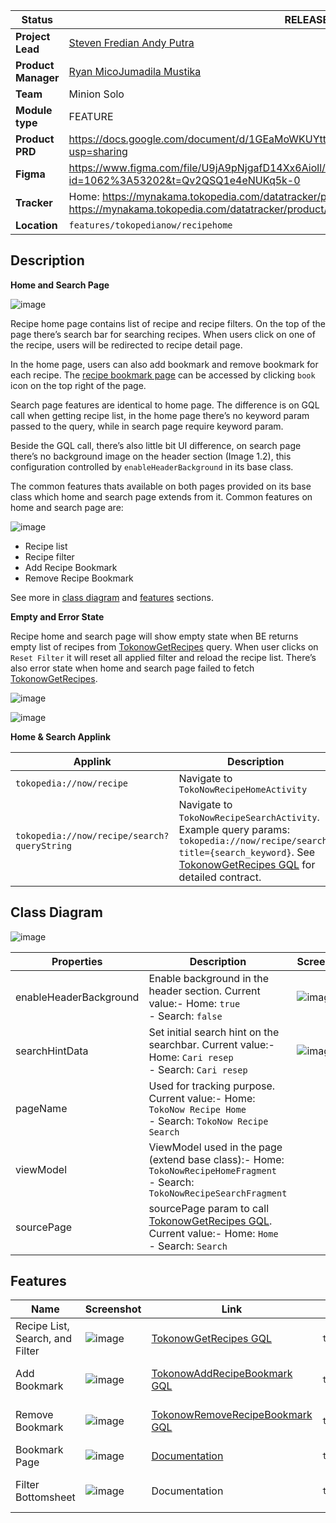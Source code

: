 <!--left header table-->
| **Status** | <!--start status:GREEN-->RELEASE<!--end status--> |
| --- | --- |
| **Project Lead** | [Steven Fredian Andy Putra](https://tokopedia.atlassian.net/wiki/people/557058:20782bf2-2a29-413c-b75c-ce30c92cad9e?ref=confluence)  |
| **Product Manager** | [Ryan Mico](https://tokopedia.atlassian.net/wiki/people/5c6bedd8cff26405c30ad1b1?ref=confluence)[Jumadila Mustika](https://tokopedia.atlassian.net/wiki/people/61c037f6a54af90069a11858?ref=confluence) |
| **Team** | Minion Solo |
| **Module type** | <!--start status:YELLOW-->FEATURE<!--end status--> |
| **Product PRD** | <https://docs.google.com/document/d/1GEaMoWKUYtt27STrf54MoF_d8vTSVSLOYqDSpko6tos/edit?usp=sharing>  |
| **Figma** | <https://www.figma.com/file/U9jA9pNjgafD14Xx6Aioll/%5BUX-NOW!--Recipe%5D?node-id=1062%3A53202&t=Qv2QSQ1e4eNUKq5k-0>  |
| **Tracker** | Home: <https://mynakama.tokopedia.com/datatracker/product/requestdetail/view/3411> Search: <https://mynakama.tokopedia.com/datatracker/product/requestdetail/view/3407>  |
| **Location** | `features/tokopedianow/recipehome` | `features/tokopedianow/recipesearch` | `features/tokopedianow/recipelist` |

<!--toc-->

## **Description**

**Home and Search Page**

![image](https://docs-android.tokopedia.net/images/docs/tokopedianow/recipe_home_page.png)

Recipe home page contains list of recipe and recipe filters. On the top of the page there’s search bar for searching recipes. When users click on one of the recipe, users will be redirected to recipe detail page.

In the home page, users can also add bookmark and remove bookmark for each recipe. The [recipe bookmark page](/wiki/spaces/PA/pages/2133557783/Recipe+Bookmark) can be accessed by clicking `book` icon on the top right of the page. 

Search page features are identical to home page. The difference is on GQL call when getting recipe list, in the home page there’s no keyword param passed to the query, while in search page require keyword param. 

Beside the GQL call, there’s also little bit UI difference, on search page there’s no background image on the header section (Image 1.2), this configuration controlled by `enableHeaderBackground` in its base class. 

The common features thats available on both pages provided on its base class which home and search page extends from it. Common features on home and search page are:

![image](https://docs-android.tokopedia.net/images/docs/tokopedianow/recipe_search_result_page.png)

- Recipe list
- Recipe filter
- Add Recipe Bookmark
- Remove Recipe Bookmark

See more in [class diagram](https://tokopedia.atlassian.net/wiki/spaces/PA/pages/2157643621#Class-Diagram) and [features](https://tokopedia.atlassian.net/wiki/spaces/PA/pages/2157643621#Features) sections.

**Empty and Error State**

Recipe home and search page will show empty state when BE returns empty list of recipes from [TokonowGetRecipes](https://tokopedia.atlassian.net/wiki/spaces/TokoNow/pages/2033910971/Query+TokonowGetRecipes+GQL+FE) query. When user clicks on `Reset Filter` it will reset all applied filter and reload the recipe list. There’s also error state when home and search page failed to fetch [TokonowGetRecipes](https://tokopedia.atlassian.net/wiki/spaces/TokoNow/pages/2033910971/Query+TokonowGetRecipes+GQL+FE).

![image](https://docs-android.tokopedia.net/images/docs/tokopedianow/recipe_home_search_empty_state.png)

![image](https://docs-android.tokopedia.net/images/docs/tokopedianow/recipe_home_search_error_state.png)

**Home & Search Applink**



| **Applink** | **Description** |
| --- | --- |
| `tokopedia://now/recipe` | Navigate to `TokoNowRecipeHomeActivity` |
| `tokopedia://now/recipe/search?queryString` | Navigate to `TokoNowRecipeSearchActivity`. Example query params: `tokopedia://now/recipe/search?title={search_keyword}`. See [TokonowGetRecipes GQL](https://tokopedia.atlassian.net/wiki/spaces/TokoNow/pages/2033910971/Query+TokonowGetRecipes+GQL+FE) for detailed contract. |

## **Class Diagram**

![image](https://docs-android.tokopedia.net/images/docs/tokopedianow/recipe_home_search_class_diagram.png)



| **Properties** | **Description** | **Screenshot**                                                     |
| --- | --- |--------------------------------------------------------------------|
| enableHeaderBackground  | Enable background in the header section. Current value:- Home: `true`<br/>- Search: `false`<br/> | ![image](https://docs-android.tokopedia.net/images/docs/tokopedianow/recipe_home_header.png)<br/>                    |
| searchHintData | Set initial search hint on the searchbar. Current value:- Home: `Cari resep`<br/>- Search: `Cari resep`<br/> | ![image](https://docs-android.tokopedia.net/images/docs/tokopedianow/recipe_home_search_navigation_toolbar.png)<br/> |
| pageName | Used for tracking purpose. Current value:- Home: `TokoNow Recipe Home`<br/>- Search: `TokoNow Recipe Search`<br/> |                                                                    |
| viewModel  | ViewModel used in the page (extend base class):- Home: `TokoNowRecipeHomeFragment`<br/>- Search: `TokoNowRecipeSearchFragment`<br/> |                                                                    |
| sourcePage | sourcePage param to call [TokonowGetRecipes GQL](https://tokopedia.atlassian.net/wiki/spaces/TokoNow/pages/2033910971/Query+TokonowGetRecipes+GQL+FE). Current value:- Home: `Home`<br/>- Search: `Search`<br/> |                                                                    |

## **Features**



| **Name** | **Screenshot**                                                            | **Link** | **Module** | **PIC** |
| --- |---------------------------------------------------------------------------| --- | --- | --- |
| Recipe List, Search, and Filter  | ![image](https://docs-android.tokopedia.net/images/docs/tokopedianow/recipe_home_search_coupon_list.png)<br/>               | [TokonowGetRecipes GQL](https://tokopedia.atlassian.net/wiki/spaces/TokoNow/pages/2033910971/Query+TokonowGetRecipes+GQL+FE) | `tokopedianow` | [Reza Gama Hidayat](https://tokopedia.atlassian.net/wiki/people/5def15952702bc0ec7e775c5?ref=confluence)  |
| Add Bookmark  | ![image](https://docs-android.tokopedia.net/images/docs/tokopedianow/recipe_home_search_add_bookmark.png)<br/>              | [TokonowAddRecipeBookmark GQL](https://tokopedia.atlassian.net/wiki/spaces/TokoNow/pages/1986497828/Mutation+TokonowAddRecipeBookmark+GQL) | `tokopedianow` | [Reza Gama Hidayat](https://tokopedia.atlassian.net/wiki/people/5def15952702bc0ec7e775c5?ref=confluence)  |
| Remove Bookmark | ![image](https://docs-android.tokopedia.net/images/docs/tokopedianow/recipe_home_search_remove_bookmark.png)<br/>           | [TokonowRemoveRecipeBookmark GQL](https://tokopedia.atlassian.net/wiki/spaces/TokoNow/pages/1986498304/Mutation+TokonowRemoveRecipeBookmark+GQL) | `tokopedianow` | [Reza Gama Hidayat](https://tokopedia.atlassian.net/wiki/people/5def15952702bc0ec7e775c5?ref=confluence)  |
| Bookmark Page | ![image](https://docs-android.tokopedia.net/images/docs/tokopedianow/recipe_home_search_bookmark_page_entry_point.png)<br/> | [Documentation](/wiki/spaces/PA/pages/2133557783/Recipe+Bookmark) | `tokopedianow` | [Said Faisal](https://tokopedia.atlassian.net/wiki/people/5e25eee0ee264b0e745862c3?ref=confluence)  |
| Filter Bottomsheet | ![image](https://docs-android.tokopedia.net/images/docs/tokopedianow/recipe_home_search_chip_filter.png)<br/>               | Documentation  | `tokopedianow` | [Reza Gama Hidayat](https://tokopedia.atlassian.net/wiki/people/5def15952702bc0ec7e775c5?ref=confluence)  |

